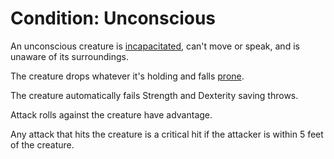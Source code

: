 # Condition: Unconscious
An unconscious creature is [incapacitated](./Incapacitated.md), can't move or speak, and is unaware of its surroundings.

The creature drops whatever it's holding and falls [prone](./Prone.md).

The creature automatically fails Strength and Dexterity saving throws.

Attack rolls against the creature have advantage.

Any attack that hits the creature is a critical hit if the attacker is within 5 feet of the creature.
